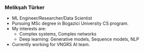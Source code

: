 ### Melikşah Türker
- ML Engineer/Researcher/Data Scientist
- Pursuing MSc degree in Bogazici University CS program.
- My interests are:
  - Complex systems, Complex networks
  - Deep learning: Generative models, Sequence models, NLP
- Currently working for VNGRS AI team.

<!--
- You can reach me via:
  - LinkedIn: https://www.linkedin.com/in/meliksahturker/
  - e-mail: turkermeliksah@hotmail.com
-->

<!--
**meliksahturker/meliksahturker** is a ✨ _special_ ✨ repository because its `README.md` (this file) appears on your GitHub profile.

Here are some ideas to get you started:

- 🔭 I’m currently working on ...
- 🌱 I’m currently learning ...
- 👯 I’m looking to collaborate on ...
- 🤔 I’m looking for help with ...
- 💬 Ask me about ...
- 📫 How to reach me: ...
- 😄 Pronouns: ...
- ⚡ Fun fact: ...
-->
